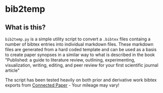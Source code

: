# bib2temp

## What is this?

`bib2temp.py` is a simple utility script to convert a `.bibtex` files containg
a number of bibtex entries into individual markdown files. These markdown files
are generated from a hard coded template and can be used as a basis to create
paper synopses in a similar way to what is described in the book "Published: a 
guide to literature review, outlining, experimenting, visualization, writing, 
editing, and peer review for your first scientific journal article"

The script has been tested heavily on both prior and derivative work bibtex exports 
from [Connected Paper](https://www.connectedpapers.com/) - Your mileage may vary!

